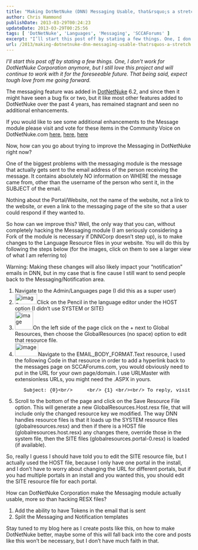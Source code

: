```yaml
---
title: "Making DotNetNuke (DNN) Messaging Usable, that&rsquo;s a stretch"
author: Chris Hammond
publishDate: 2013-03-29T00:24:23
updateDate: 2013-03-29T00:25:56
tags: [ 'DotNetNuke', 'Languages', 'Messaging', 'SCCAForums' ]
excerpt: "I’ll start this post off by stating a few things. One, I don’t work for DotNetNuke Corporation anymore, but I still love this project and will continue to work with it for the foreseeable future. That being said, expect tough love from me going forward.  The messaging feature was added in DotNetNuke 6.2, and since then it might have seen a bug fix or two, but it like most other features added to DotNetNuke over the past 4 years, has remained stagnant and seen no additional enhancements.  Now, how can you go about trying to improve the Messaging in DotNetNuke right now?  One of the biggest problems with the messaging module is the message that actually gets sent to the email address of the person receiving the message. It contains absolutely NO information on WHERE the message came from, other than the username of the person who sent it, in the SUBJECT of the email."
url: /2013/making-dotnetnuke-dnn-messaging-usable-thatrsquos-a-stretch  # Use the generated URL with year
---
```

<p><em>I’ll start this post off by stating a few things. One, I don’t work for DotNetNuke Corporation anymore, but I still love this project and will continue to work with it for the foreseeable future. That being said, expect tough love from me going forward.</em></p>  <p>The messaging feature was added in <a href="https://www.christoc.com/dotnetnuke" target="_blank">DotNetNuke</a> 6.2, and since then it might have seen a bug fix or two, but it like most other features added to DotNetNuke over the past 4 years, has remained stagnant and seen no additional enhancements.</p>  <p>If you would like to see some additional enhancements to the Message module please visit and vote for these items in the Community Voice on DotNetNuke.com <a href="https://www.dotnetnuke.com/Community/Community-Voice/ideaid/84.aspx" target="_blank">here</a>, <a href="https://www.dotnetnuke.com/Community/Community-Voice/ideaid/187.aspx" target="_blank">here</a>, <a href="https://www.dotnetnuke.com/Community/Community-Voice/ideaid/188.aspx" target="_blank">here</a></p>  <p>Now, how can you go about trying to improve the Messaging in DotNetNuke right now?</p>  <p>One of the biggest problems with the messaging module is the message that actually gets sent to the email address of the person receiving the message. It contains absolutely NO information on WHERE the message came from, other than the username of the person who sent it, in the SUBJECT of the email.</p>  <p>Nothing about the Portal/Website, not the name of the website, not a link to the website, or even a link to the messaging page of the site so that a user could respond if they wanted to. </p>  <p>So how can we improve this? Well, the only way that you can, without completely hacking the Messaging module (I am seriously considering a Fork of the module is necessary if DNNCorp doesn’t step up), is to make changes to the Language Resource files in your website. You will do this by following the steps below (for the images, click on them to see a larger view of what I am referring to)</p>  <p>Warning: Making these changes will also likely impact your “notification” emails in DNN, but in my case that is fine cause I still want to send people back to the Messaging/Notification area.</p>  <ol>   <li>Navigate to the Admin/Languages page (I did this as a super user)</li>    <li> <a href="https://www.chrishammond.com/portals/0/publishthumbnails/windows-live-writer/making-dotnetnuke-dnn-messaging-usable_13ed8/image_2.png" rel="lightbox[thispost]"><img title="image" style=" display: inline; background-image: none;" border="0" alt="image" src="https://www.chrishammond.com/Portals/0/PublishThumbnails/Windows-Live-Writer/Making-DotNetNuke-DNN-Messaging-Usable_13ED8/image_thumb.png" width="60" height="28" /></a>Click on the Pencil in the language editor under the HOST option (I didn’t use SYSTEM or SITE)    </li>    <li><a href="https://www.chrishammond.com/Portals/0/PublishThumbnails/Windows-Live-Writer/Making-DotNetNuke-DNN-Messaging-Usable_13ED8/image_4.png" rel="lightbox[thispost]"><img title="image" style="display: inline; background-image: none;" border="0" alt="image" src="https://www.chrishammond.com/Portals/0/PublishThumbnails/Windows-Live-Writer/Making-DotNetNuke-DNN-Messaging-Usable_13ED8/image_thumb_1.png" width="49" height="49" /></a>On the left side of the page click on the + next to Global Resources, then choose the GlobalResources (no space) option to edit that resource file.</li>    <li><a href="https://www.chrishammond.com/Portals/0/PublishThumbnails/Windows-Live-Writer/Making-DotNetNuke-DNN-Messaging-Usable_13ED8/image_6.png" rel="lightbox[thispost]"><img title="image" style="display: inline; background-image: none;" border="0" alt="image" src="https://www.chrishammond.com/Portals/0/PublishThumbnails/Windows-Live-Writer/Making-DotNetNuke-DNN-Messaging-Usable_13ED8/image_thumb_2.png" width="63" height="35" /></a>Navigate to the EMAIL_BODY_FORMAT.Text resource, I used the following Code in that resource in order to add a hyperlink back to the messages page on SCCAForums.com, you would obviously need to put in the URL for your own page/domain. I use URLMaster with extensionless URLs, you might need the .ASPX in yours.</li>    <ol>     <pre class="csharpcode">Subject: {0}&lt;br/&gt;     &lt;br/&gt; {1} &lt;br/&gt;&lt;br/&gt; To reply, visit &lt;a href=<span class="str">&quot;https://www.sccaforums.com/user-profile/messages/&quot;</span>&gt;SCCAForums.com Messages&lt;/a&gt; &lt;br/&gt;&lt;br/&gt; Please <span class="kwrd">do</span> not reply to <span class="kwrd">this</span> email.      </pre>     <style type="text/css">.csharpcode, .csharpcode pre { font-size: small; color: black; font-family: consolas, "Courier New", courier, monospace; background-color: #ffffff; /*white-space: pre;*/ } .csharpcode pre { margin: 0em; } .csharpcode .rem { color: #008000; } .csharpcode .kwrd { color: #0000ff; } .csharpcode .str { color: #006080; } .csharpcode .op { color: #0000c0; } .csharpcode .preproc { color: #cc6633; } .csharpcode .asp { background-color: #ffff00; } .csharpcode .html { color: #800000; } .csharpcode .attr { color: #ff0000; } .csharpcode .alt { background-color: #f4f4f4; width: 100%; margin: 0em; } .csharpcode .lnum { color: #606060; } </style></ol>    <li>Scroll to the bottom of the page and click on the Save Resource File option. This will generate a new GlobalResources.Host.resx file, that will include only the changed resource key we modified. The way DNN handles resource files is that it loads up the SYSTEM resource files (globalresources.resx) and then if there is a HOST file (globalresources.host.resx) any changes there, override those in the system file, then the SITE files (globalresources.portal-0.resx) is loaded (if available). </li> </ol>  <p>So, really I guess I should have told you to edit the SITE resource file, but I actually used the HOST file, because I only have one portal in the install, and I don’t have to worry about changing the URL for different portals, but if you had multiple portals in an install and you wanted this, you should edit the SITE resource file for each portal.</p>  <p>How can DotNetNuke Corporation make the Messaging module actually usable, more so than hacking RESX files?</p>  <ol>   <li>Add the ability to have Tokens in the email that is sent</li>    <li>Split the Messaging and Notification templates</li> </ol>  <p>Stay tuned to my blog here as I create posts like this, on how to make DotNetNuke better, maybe some of this will fall back into the core and posts like this won’t be necessary, but I don’t have much faith in that.</p>
